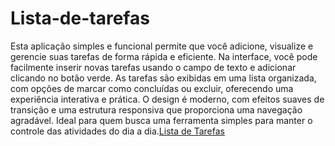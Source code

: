 # Lista-de-tarefas
Esta aplicação simples e funcional permite que você adicione, visualize e gerencie suas tarefas de forma rápida e eficiente. Na interface, você pode facilmente inserir novas tarefas usando o campo de texto e adicionar clicando no botão verde. As tarefas são exibidas em uma lista organizada, com opções de marcar como concluídas ou excluir, oferecendo uma experiência interativa e prática. O design é moderno, com efeitos suaves de transição e uma estrutura responsiva que proporciona uma navegação agradável. Ideal para quem busca uma ferramenta simples para manter o controle das atividades do dia a dia.<a href="#">Lista de Tarefas</a>
